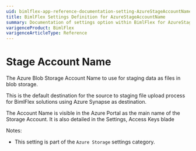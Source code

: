 ```yaml
---
uid: bimlflex-app-reference-documentation-setting-AzureStageAccountName
title: BimlFlex Settings Definition for AzureStageAccountName
summary: Documentation of settings option within BimlFlex for AzureStageAccountName
varigenceProduct: BimlFlex
varigenceArticleType: Reference
---
```


# Stage Account Name

The Azure Blob Storage Account Name to use for staging data as files in blob storage.

This is the default destination for the source to staging file upload process for BimlFlex solutions using Azure Synapse as destination.

The Account Name is visible in the Azure Portal as the main name of the Storage Account. It is also detailed in the Settings, Access Keys blade

Notes:

* This setting is part of the `Azure Storage` settings category.
